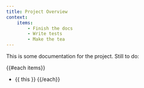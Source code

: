```yaml
---
title: Project Overview
context:
    items:
        - Finish the docs
        - Write tests
        - Make the tea
---
```


This is some documentation for the project. Still to do:

{{#each items}}

- {{ this }}
{{/each}}
